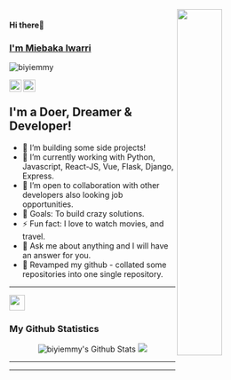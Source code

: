 <img align="right" src="https://user-images.githubusercontent.com/22797857/90096358-dba16400-dd54-11ea-8e44-e181ada72661.gif" width="40%" />


#### Hi there👋 
### [I'm Miebaka Iwarri](https://imiebaka.github.io/)
<p align="left"> <img src="https://komarev.com/ghpvc/?username=biyiemmy&label=Views&color=blue&style=plastic" alt="biyiemmy" /> </p>

<a href="https://www.linkedin.com/in/miebakaiwarri/">
  <img align="left" alt="Miebaka Iwarri's LinkdeIn" width="22px" src="https://cdn.jsdelivr.net/npm/simple-icons@v3/icons/linkedin.svg" />
</a>
<a href="https://twitter.com/imiebaka_/">
  <img align="left" alt="Miebaka Iwarri's Twitter" width="22px" src="https://cdn.jsdelivr.net/npm/simple-icons@v3/icons/twitter.svg" />
</a> 

<br/>
                                                                                                                                                                                                                                            

                                                                                                                                       
## I'm a Doer, Dreamer & Developer!

- 🔭 I’m building some side projects!
- 🌱 I’m currently working with Python, Javascript, React-JS, Vue, Flask, Django, Express.
- 👯 I’m open to collaboration with other developers also looking job opportunities.
- 🥅 Goals: To build crazy solutions.
- ⚡ Fun fact: I love to watch movies, and travel.
- 💬 Ask me about anything and I will have an answer for you.
- 🗽 Revamped my github - collated some repositories into one single repository.

---
<img src="https://emojis.slackmojis.com/emojis/images/1471045852/841/hero.gif?1471045852" align="center" width="28" />

### My Github Statistics                                                                                                    
<p align ="center">
<img alt="biyiemmy's Github Stats" src="https://github-readme-stats.vercel.app/api?username=biyiemmy&show_icons=true&title_color=fff&icon_color=79ff97&text_color=9f9f9f&bg_color=151515"/>
<img src = "https://github-readme-streak-stats.herokuapp.com/?user=biyiemmy&">
</p>

---
<!--
### Music

![Spotify recently played](https://spotify-recently-played-readme.vercel.app/api?user=31lfuitjjflt2tzaazgewuohyvdq&count=1&width=1000)
-->

---
<!--
## <img src="https://emojis.slackmojis.com/emojis/images/1471045839/793/computerrage.gif?1471045839" align="center" width="28" /> Skills

![HTML5](https://img.shields.io/badge/html5-%23E34F26.svg?style=for-the-badge&logo=html5&logoColor=white)
![CSS3](https://img.shields.io/badge/css3-%231572B6.svg?style=for-the-badge&logo=css3&logoColor=white)
![React](https://img.shields.io/badge/react-%2320232a.svg?style=for-the-badge&logo=react&logoColor=%2361DAFB)
![Python](https://img.shields.io/badge/python-3670A0?style=for-the-badge&logo=python&logoColor=ffdd54)

![Django](https://img.shields.io/badge/django-%23092E20.svg?style=for-the-badge&logo=django&logoColor=white)
![NodeJS](https://img.shields.io/badge/node.js-6DA55F?style=for-the-badge&logo=node.js&logoColor=white)

![React Native](https://img.shields.io/badge/react_native-%2320232a.svg?style=for-the-badge&logo=react&logoColor=%2361DAFB)
![Android](https://img.shields.io/badge/Android-3DDC84?style=for-the-badge&logo=android&logoColor=white)
![Android Studio](https://img.shields.io/badge/Android%20Studio-3DDC84.svg?style=for-the-badge&logo=android-studio&logoColor=white)

![Solidity](https://img.shields.io/badge/Solidity-%23363636.svg?style=for-the-badge&logo=solidity&logoColor=white)

## 🛠 Tools & Preferences

![Figma](https://img.shields.io/badge/figma-%23F24E1E.svg?style=for-the-badge&logo=figma&logoColor=white)
![Git](https://img.shields.io/badge/git-%23F05033.svg?style=for-the-badge&logo=git&logoColor=white)
![Vercel](https://img.shields.io/badge/vercel-%23000000.svg?style=for-the-badge&logo=vercel&logoColor=white)

![PyCharm](https://img.shields.io/badge/pycharm-143?style=for-the-badge&logo=pycharm&logoColor=black&color=black&labelColor=green)
![Visual Studio Code](https://img.shields.io/badge/Visual%20Studio%20Code-0078d7.svg?style=for-the-badge&logo=visual-studio-code&logoColor=white)

![Windows Terminal](https://img.shields.io/badge/Windows%20Terminal-%234D4D4D.svg?style=for-the-badge&logo=windows-terminal&logoColor=white)
![PowerShell](https://img.shields.io/badge/PowerShell-%235391FE.svg?style=for-the-badge&logo=powershell&logoColor=white)
![Vagrant](https://img.shields.io/badge/vagrant-%231563FF.svg?style=for-the-badge&logo=vagrant&logoColor=white)

![Shell Script](https://img.shields.io/badge/shell_script-%23121011.svg?style=for-the-badge&logo=gnu-bash&logoColor=white)
![Linux](https://img.shields.io/badge/Linux-FCC624?style=for-the-badge&logo=linux&logoColor=black)
![Ubuntu](https://img.shields.io/badge/Ubuntu-E95420?style=for-the-badge&logo=ubuntu&logoColor=white)
 -->
